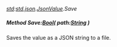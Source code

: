 _[std](../../modules/std/std-module.md):[std.json](../../modules/std/std-json.md).[JsonValue](../../modules/std/std-json-jsonvalue.md).Save_
##### Method Save:[Bool](../../modules/wonkey/wonkey-types-bool.md)( path:[String](../../modules/wonkey/wonkey-types-string.md) )
Saves the value as a JSON string to a file.
